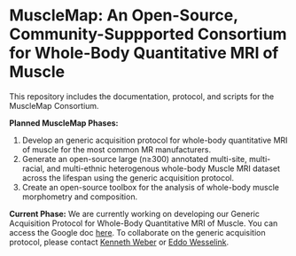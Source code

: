 # MuscleMap: An Open-Source, Community-Suppported Consortium for Whole-Body Quantitative MRI of Muscle

This repository includes the documentation, protocol, and scripts for the MuscleMap Consortium.

**Planned MuscleMap Phases:**
1. Develop an generic acquisition protocol for whole-body quantitative MRI of muscle for the most common MR manufacturers.
2. Generate an open-source large (n≥300) annotated multi-site, multi-racial, and multi-ethnic heterogenous whole-body Muscle MRI dataset across the lifespan using the generic acquisition protocol.
3. Create an open-source toolbox for the analysis of whole-body muscle morphometry and composition.

**Current Phase:** We are currently working on developing our Generic Acquisition Protocol for Whole-Body Quantitative MRI of Muscle. You can access the Google doc [here](https://docs.google.com/document/d/1q7AAnPEr7Rj5gb9d_mLrRnAiav1f32J-RPswvOPk5xE/edit?usp=sharing). To collaborate on the generic acquisition protocol, please contact [Kenneth Weber](mailto:kenweber@stanford.edu) or [Eddo Wesselink](mailto:eddo_wesselink@msn.com).
